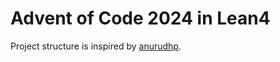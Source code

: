 # Advent of Code 2024 in Lean4

Project structure is inspired by
[anurudhp](https://github.com/anurudhp/aoc2022).


